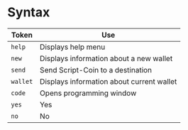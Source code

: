 # Syntax

| Token | Use |
| --- | --- |
| `help` | Displays help menu |
| `new` | Displays information about a new wallet |
| `send` | Send Script-Coin to a destination |
| `wallet` | Displays information about current wallet |
| `code` | Opens programming window |
| `yes` | Yes |
| `no` | No |

